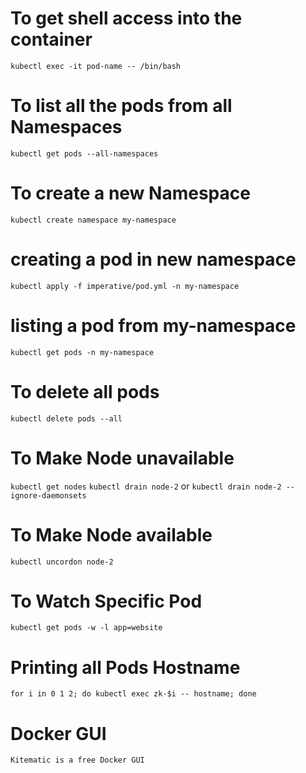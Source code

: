 # To get shell access into the container 
`kubectl exec -it pod-name -- /bin/bash`

# To list all the pods from all Namespaces
`kubectl get pods --all-namespaces`

# To create a new Namespace 
`kubectl create namespace my-namespace`

# creating a pod in new namespace
`kubectl apply -f imperative/pod.yml -n my-namespace`

# listing a pod from my-namespace
`kubectl get pods -n my-namespace`

# To delete all pods
`kubectl delete pods --all`

# To Make Node unavailable 
`kubectl get nodes`
`kubectl drain node-2` or `kubectl drain node-2 --ignore-daemonsets`

# To Make Node available 
`kubectl uncordon node-2`

# To Watch Specific Pod
`kubectl get pods -w -l app=website`

# Printing all Pods Hostname
`for i in 0 1 2; do kubectl exec zk-$i -- hostname; done`

# Docker GUI 
`Kitematic is a free Docker GUI`